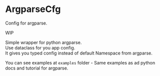 # ArgparseCfg

Config for argparse.

WIP  

Simple wrapper for python argparse.  
Use dataclass for you app config.  
It gives you typed config instead of default Namespace from argparse.

You can see examples at `examples` folder - Same examples as ad python docs and tutorial for argparse.  

